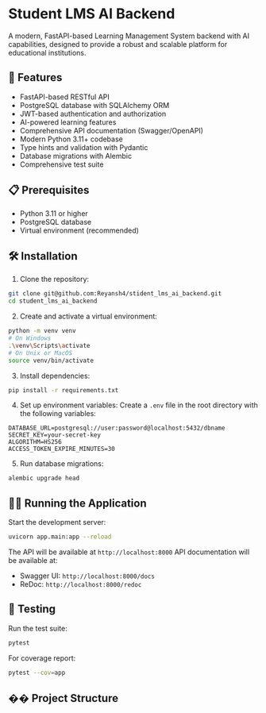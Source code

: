 # Student LMS AI Backend

A modern, FastAPI-based Learning Management System backend with AI capabilities, designed to provide a robust and scalable platform for educational institutions.

## 🚀 Features

- FastAPI-based RESTful API
- PostgreSQL database with SQLAlchemy ORM
- JWT-based authentication and authorization
- AI-powered learning features
- Comprehensive API documentation (Swagger/OpenAPI)
- Modern Python 3.11+ codebase
- Type hints and validation with Pydantic
- Database migrations with Alembic
- Comprehensive test suite

## 📋 Prerequisites

- Python 3.11 or higher
- PostgreSQL database
- Virtual environment (recommended)

## 🛠️ Installation

1. Clone the repository:
```bash
git clone git@github.com:Reyansh4/stident_lms_ai_backend.git
cd student_lms_ai_backend
```

2. Create and activate a virtual environment:
```bash
python -m venv venv
# On Windows
.\venv\Scripts\activate
# On Unix or MacOS
source venv/bin/activate
```

3. Install dependencies:
```bash
pip install -r requirements.txt
```

4. Set up environment variables:
Create a `.env` file in the root directory with the following variables:
```env
DATABASE_URL=postgresql://user:password@localhost:5432/dbname
SECRET_KEY=your-secret-key
ALGORITHM=HS256
ACCESS_TOKEN_EXPIRE_MINUTES=30
```

5. Run database migrations:
```bash
alembic upgrade head
```

## 🏃‍♂️ Running the Application

Start the development server:
```bash
uvicorn app.main:app --reload
```

The API will be available at `http://localhost:8000`
API documentation will be available at:
- Swagger UI: `http://localhost:8000/docs`
- ReDoc: `http://localhost:8000/redoc`

## 🧪 Testing

Run the test suite:
```bash
pytest
```

For coverage report:
```bash
pytest --cov=app
```

## �� Project Structure
